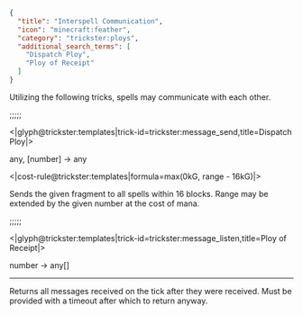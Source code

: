 ```json
{
  "title": "Interspell Communication",
  "icon": "minecraft:feather",
  "category": "trickster:ploys",
  "additional_search_terms": [
    "Dispatch Ploy",
    "Ploy of Receipt"
  ]
}
```

Utilizing the following tricks, spells may communicate with each other.

;;;;;

<|glyph@trickster:templates|trick-id=trickster:message_send,title=Dispatch Ploy|>

any, [number] -> any

<|cost-rule@trickster:templates|formula=max(0kG\, range - 16kG)|>

Sends the given fragment to all spells within 16 blocks. Range may be extended by the given number at the cost of mana.

;;;;;

<|glyph@trickster:templates|trick-id=trickster:message_listen,title=Ploy of Receipt|>

number -> any[]

---

Returns all messages received on the tick after they were received. Must be provided with a timeout after which to return anyway.
